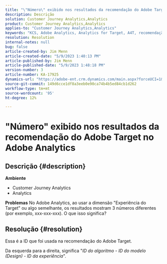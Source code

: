 ```yaml
---
title: "\"Número\" exibido nos resultados da recomendação do Adobe Target no Adobe Analytics"
description: Descrição
solution: Customer Journey Analytics,Analytics
product: Customer Journey Analytics,Analytics
applies-to: "Customer Journey Analytics,Analytics"
keywords: "KCS, Adobe Analytics, Analytics for Target, A4T, recomendação, FAQ, Adobe Target, número, resultados, exibição"
resolution: Resolution
internal-notes: null
bug: false
article-created-by: Jim Menn
article-created-date: "5/9/2023 1:40:13 PM"
article-published-by: Jim Menn
article-published-date: "5/9/2023 1:48:18 PM"
version-number: 3
article-number: KA-17925
dynamics-url: "https://adobe-ent.crm.dynamics.com/main.aspx?forceUCI=1&pagetype=entityrecord&etn=knowledgearticle&id=65f83d05-6fee-ed11-8849-6045bd006b3d"
source-git-commit: 149d6cce1df8a3eeb0e90ca74b4b5ed84cb1d262
workflow-type: tm+mt
source-wordcount: '95'
ht-degree: 12%

---
```


# &quot;Número&quot; exibido nos resultados da recomendação do Adobe Target no Adobe Analytics

## Descrição {#description}

<b>Ambiente</b>
- Customer Journey Analytics
- Analytics




<b>Problemas</b>
No Adobe Analytics, ao usar a dimensão &quot;Experiência do Target&quot; ou algo semelhante, os resultados mostram 3 números diferentes (por exemplo, xxx-xxx-xxx).
O que isso significa?


## Resolução {#resolution}


Essa é a ID que foi usada na recomendação do Adobe Target.

Da esquerda para a direita, significa &quot;*ID do algoritmo - ID do modelo (Design) - ID da experiência*&quot;.
